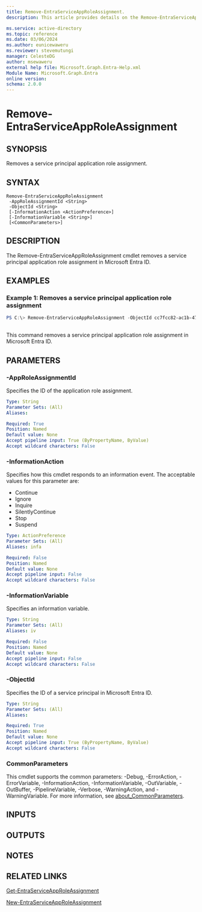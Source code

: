 ```yaml
---
title: Remove-EntraServiceAppRoleAssignment.
description: This article provides details on the Remove-EntraServiceAppRoleAssignment command.

ms.service: active-directory
ms.topic: reference
ms.date: 03/06/2024
ms.author: eunicewaweru
ms.reviewer: stevemutungi
manager: CelesteDG
author: msewaweru
external help file: Microsoft.Graph.Entra-Help.xml
Module Name: Microsoft.Graph.Entra
online version:
schema: 2.0.0
---
```


# Remove-EntraServiceAppRoleAssignment

## SYNOPSIS
Removes a service principal application role assignment.

## SYNTAX

```
Remove-EntraServiceAppRoleAssignment 
 -AppRoleAssignmentId <String> 
 -ObjectId <String>
 [-InformationAction <ActionPreference>] 
 [-InformationVariable <String>] 
 [<CommonParameters>]
```

## DESCRIPTION
The Remove-EntraServiceAppRoleAssignment cmdlet removes a service principal application role assignment in Microsoft Entra ID.

## EXAMPLES

### Example 1: Removes a service principal application role assignment
```powershell
PS C:\> Remove-EntraServiceAppRoleAssignment -ObjectId cc7fcc82-ac1b-4785-af47-2ca3b7052886  -AppRoleAssignmentId u7EFjxI8P061FwF7a-d81zXC6iDJ4llOsgQr_6xUFLk
 
```

This command removes a service principal application role assignment in Microsoft Entra ID.

## PARAMETERS

### -AppRoleAssignmentId
Specifies the ID of the application role assignment.

```yaml
Type: String
Parameter Sets: (All)
Aliases:

Required: True
Position: Named
Default value: None
Accept pipeline input: True (ByPropertyName, ByValue)
Accept wildcard characters: False
```

### -InformationAction
Specifies how this cmdlet responds to an information event.
The acceptable values for this parameter are:

- Continue
- Ignore
- Inquire
- SilentlyContinue
- Stop
- Suspend

```yaml
Type: ActionPreference
Parameter Sets: (All)
Aliases: infa

Required: False
Position: Named
Default value: None
Accept pipeline input: False
Accept wildcard characters: False
```

### -InformationVariable
Specifies an information variable.

```yaml
Type: String
Parameter Sets: (All)
Aliases: iv

Required: False
Position: Named
Default value: None
Accept pipeline input: False
Accept wildcard characters: False
```

### -ObjectId
Specifies the ID of a service principal in Microsoft Entra ID.

```yaml
Type: String
Parameter Sets: (All)
Aliases:

Required: True
Position: Named
Default value: None
Accept pipeline input: True (ByPropertyName, ByValue)
Accept wildcard characters: False
```

### CommonParameters
This cmdlet supports the common parameters: -Debug, -ErrorAction, -ErrorVariable, -InformationAction, -InformationVariable, -OutVariable, -OutBuffer, -PipelineVariable, -Verbose, -WarningAction, and -WarningVariable. For more information, see [about_CommonParameters](http://go.microsoft.com/fwlink/?LinkID=113216).

## INPUTS

## OUTPUTS

## NOTES

## RELATED LINKS

[Get-EntraServiceAppRoleAssignment]()

[New-EntraServiceAppRoleAssignment]()

